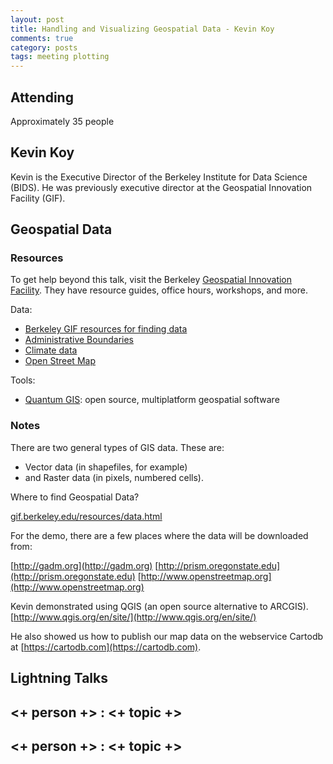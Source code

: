 ```yaml
---
layout: post
title: Handling and Visualizing Geospatial Data - Kevin Koy
comments: true
category: posts
tags: meeting plotting
---
```



## Attending

Approximately 35 people


## Kevin Koy

Kevin is the Executive Director of the Berkeley Institute for Data Science 
(BIDS). He was previously executive director at the Geospatial Innovation 
Facility (GIF).

## Geospatial Data
### Resources
To get help beyond this talk, visit the Berkeley [Geospatial Innovation Facility](http://gif.berkeley.edu). They have resource guides, office hours, workshops, and more.

Data:
- [Berkeley GIF resources for finding data](http://gif.berkeley.edu/resources/data.html)
- [Administrative Boundaries](http://www.gadm.org)
- [Climate data](http://www.prism.oregonstate.edu)
- [Open Street Map](http://openstreetmap.org)

Tools:
- [Quantum GIS](http://www.qgis.org/en/site/): open source, multiplatform geospatial software

### Notes

There are two general types of GIS data. These are:
- Vector data (in shapefiles, for example) 
- and Raster data (in pixels, numbered cells).

Where to find Geospatial Data? 

[gif.berkeley.edu/resources/data.html](gif.berkeley.edu/resources/data.html)

For the demo, there are a few places where the data will be downloaded from:

[http://gadm.org](http://gadm.org)
[http://prism.oregonstate.edu](http://prism.oregonstate.edu)
[http://www.openstreetmap.org](http://www.openstreetmap.org)

Kevin demonstrated using QGIS (an open source 
alternative to ARCGIS).  [http://www.qgis.org/en/site/](http://www.qgis.org/en/site/)

He also showed us how to publish our map data on the webservice Cartodb at 
[https://cartodb.com](https://cartodb.com).

## Lightning Talks 

## <+ person +> : <+ topic +>

## <+ person +> : <+ topic +>


